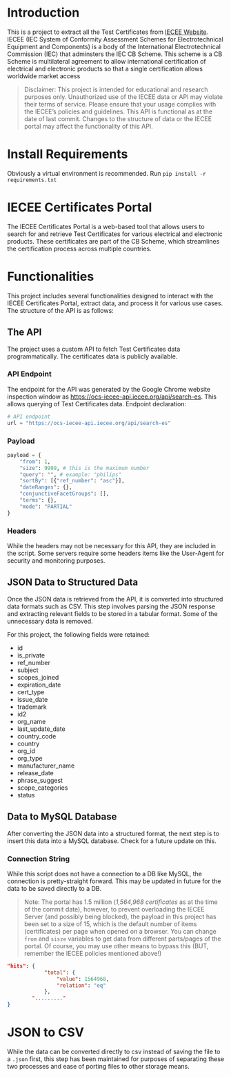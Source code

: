 # Introduction
This is a project to extract all the Test Certificates from [IECEE Website](https://certificates.iecee.org/#/search). IECEE (IEC System of Conformity Assessment Schemes for Electrotechnical Equipment and Components) is a body of the International Electrotechnical Commission (IEC) that adminsters the IEC CB Scheme. This scheme is a CB Scheme is multilateral agreement to allow international certification of electrical and electronic products so that a single certification allows worldwide market access

> Disclaimer: This project is intended for educational and research purposes only. Unauthorized use of the IECEE data or API may violate their terms of service. Please ensure that your usage complies with the IECEE’s policies and guidelines. This API is functional as at the date of last commit. Changes to the structure of data or the IECEE portal may affect the functionality of this API.

# Install Requirements
Obviously a virtual environment is recommended. 
Run `pip install -r requirements.txt` 

# IECEE Certificates Portal
The IECEE Certificates Portal is a web-based tool that allows users to search for and retrieve Test Certificates for various electrical and electronic products. These certificates are part of the CB Scheme, which streamlines the certification process across multiple countries.

# Functionalities
This project includes several functionalities designed to interact with the IECEE Certificates Portal, extract data, and process it for various use cases. The structure of the API is as follows:

## The API
The project uses a custom API to fetch Test Certificates data programmatically. The certificates data is publicly available. 

### API Endpoint
The endpoint for the API was generated by the Google Chrome website inspection window as <https://ocs-iecee-api.iecee.org/api/search-es>. 
This allows querying of Test Certificates data.
Endpoint declaration:
```python
# API endpoint
url = "https://ocs-iecee-api.iecee.org/api/search-es"

```

### Payload
```python 
payload = {
    "from": 1,
    "size": 9999, # this is the maximum number
    "query": "", # example: "philips"
    "sortBy": [{"ref_number": "asc"}],
    "dateRanges": {},
    "conjunctiveFacetGroups": [],
    "terms": {},
    "mode": "PARTIAL"
}
```

### Headers
While the headers may not be necessary for this API, they are included in the script. Some servers require some headers items like the User-Agent for security and monitoring purposes.

## JSON Data to Structured Data
Once the JSON data is retrieved from the API, it is converted into structured data formats such as CSV. This step involves parsing the JSON response and extracting relevant fields to be stored in a tabular format. Some of the unnecessary data is removed.

For this project, the following fields were retained:
- id
- is_private
- ref_number
- subject
- scopes_joined
- expiration_date
- cert_type
- issue_date
- trademark
- id2
- org_name
- last_update_date
- country_code
- country
- org_id
- org_type
- manufacturer_name
- release_date
- phrase_suggest
- scope_categories
- status

## Data to MySQL Database
After converting the JSON data into a structured format, the next step is to insert this data into a MySQL database. Check for a future update on this.

### Connection String
While this script does not have a connection to a DB like MySQL, the connection is pretty-straight forward. This may be updated in future for the data to be saved directly to a DB.

> Note: The portal has 1.5 million (*1,564,968 certificates* as at the time of the commit date), however, to prevent overloading the IECEE Server (and possibly being blocked), the payload in this project has been set to a size of 15, which is the default number of items (certificates) per page when opened on a browser. You can change `from` and `sisze` variables to get data from different parts/pages of the portal. Of course, you may use other means to bypass this (BUT, remember the IECEE policies mentioned above!)

```json
"hits": {
            "total": {
                "value": 1564968,
                "relation": "eq"
            },
        "........."
}
```

# JSON to CSV
While the data can be converted directly to csv instead of saving the file to a `.json` first, this step has been maintained for purposes of separating these two processes and ease of porting files to other storage means.